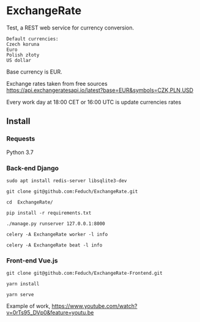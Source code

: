 # ExchangeRate

Test, a REST web service for currency conversion.

```
Default currencies:
Czech koruna
Euro
Polish złoty
US dollar
```

Base currency is EUR.

Exchange rates taken from free sources https://api.exchangeratesapi.io/latest?base=EUR&symbols=CZK,PLN,USD 

Every work day at 18:00 CET or 16:00 UTC is update currencies rates

## Install

### Requests

Python 3.7

### Back-end Django
```
sudo apt install redis-server libsqlite3-dev

git clone git@github.com:Feduch/ExchangeRate.git

cd  ExchangeRate/

pip install -r requirements.txt

./manage.py runserver 127.0.0.1:8000

celery -A ExchangeRate worker -l info

celery -A ExchangeRate beat -l info
```

### Front-end Vue.js
```
git clone git@github.com:Feduch/ExchangeRate-Frontend.git

yarn install

yarn serve
```

Example of work, https://www.youtube.com/watch?v=0rTs95_DVp0&feature=youtu.be
